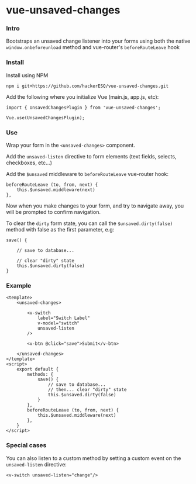 # vue-unsaved-changes

### Intro 
Bootstraps an unsaved change listener into your forms using both the native `window.onbeforeunload` method and vue-router's `beforeRouteLeave` hook

### Install

Install using NPM

```npm i git+https://github.com/hackerESQ/vue-unsaved-changes.git```


Add the following where you initialize Vue (main.js, app.js, etc):

```
import { UnsavedChangesPlugin } from 'vue-unsaved-changes';

Vue.use(UnsavedChangesPlugin);
```

### Use
Wrap your form in the `<unsaved-changes>` component. 

Add the `unsaved-listen` directive to form elements (text fields, selects, checkboxes, etc...)

Add the `$unsaved` middleware to `beforeRouteLeave` vue-router hook:

```
beforeRouteLeave (to, from, next) {
    this.$unsaved.middleware(next)
},
```

Now when you make changes to your form, and try to navigate away, you will be prompted to confirm navigation.

To clear the `dirty` form state, you can call the `$unsaved.dirty(false)` method with false as the first parameter, e.g:

```
save() {
    
    // save to database...
    
    // clear "dirty" state
    this.$unsaved.dirty(false)
}
```

### Example


```
<template>
    <unsaved-changes>
    
        <v-switch 
            label="Switch Label"
            v-model="switch"
            unsaved-listen
        />
        
        <v-btn @click="save">Submit</v-btn>

    </unsaved-changes>
</template>
<script>
    export default {
        methods: {
            save() {
                // save to database...
                // then... clear "dirty" state
                this.$unsaved.dirty(false)
            }
        },
        beforeRouteLeave (to, from, next) {
            this.$unsaved.middleware(next)
        },
    }
</script>

```


### Special cases
You can also listen to a custom method by setting a custom event on the `unsaved-listen` directive:

```
<v-switch unsaved-listen="change"/>
```
  
  
